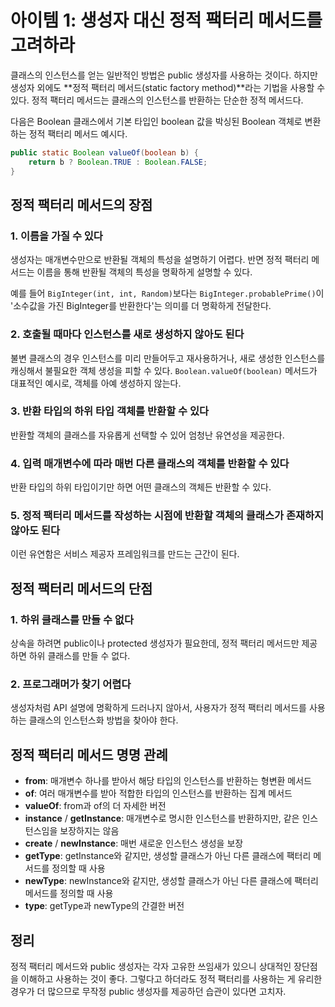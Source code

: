# 아이템 1: 생성자 대신 정적 팩터리 메서드를 고려하라

클래스의 인스턴스를 얻는 일반적인 방법은 public 생성자를 사용하는 것이다. 하지만 생성자 외에도 **정적 팩터리 메서드(static factory method)**라는 기법을 사용할 수 있다. 정적 팩터리 메서드는 클래스의 인스턴스를 반환하는 단순한 정적 메서드다.

다음은 Boolean 클래스에서 기본 타입인 boolean 값을 박싱된 Boolean 객체로 변환하는 정적 팩터리 메서드 예시다.

```java
public static Boolean valueOf(boolean b) {
    return b ? Boolean.TRUE : Boolean.FALSE;
}
```

## 정적 팩터리 메서드의 장점

### 1. 이름을 가질 수 있다

생성자는 매개변수만으로 반환될 객체의 특성을 설명하기 어렵다. 반면 정적 팩터리 메서드는 이름을 통해 반환될 객체의 특성을 명확하게 설명할 수 있다.

예를 들어 `BigInteger(int, int, Random)`보다는 `BigInteger.probablePrime()`이 '소수값을 가진 BigInteger를 반환한다'는 의미를 더 명확하게 전달한다.

### 2. 호출될 때마다 인스턴스를 새로 생성하지 않아도 된다

불변 클래스의 경우 인스턴스를 미리 만들어두고 재사용하거나, 새로 생성한 인스턴스를 캐싱해서 불필요한 객체 생성을 피할 수 있다. `Boolean.valueOf(boolean)` 메서드가 대표적인 예시로, 객체를 아예 생성하지 않는다.

### 3. 반환 타입의 하위 타입 객체를 반환할 수 있다

반환할 객체의 클래스를 자유롭게 선택할 수 있어 엄청난 유연성을 제공한다.

### 4. 입력 매개변수에 따라 매번 다른 클래스의 객체를 반환할 수 있다

반환 타입의 하위 타입이기만 하면 어떤 클래스의 객체든 반환할 수 있다.

### 5. 정적 팩터리 메서드를 작성하는 시점에 반환할 객체의 클래스가 존재하지 않아도 된다

이런 유연함은 서비스 제공자 프레임워크를 만드는 근간이 된다.

## 정적 팩터리 메서드의 단점

### 1. 하위 클래스를 만들 수 없다

상속을 하려면 public이나 protected 생성자가 필요한데, 정적 팩터리 메서드만 제공하면 하위 클래스를 만들 수 없다.

### 2. 프로그래머가 찾기 어렵다

생성자처럼 API 설명에 명확하게 드러나지 않아서, 사용자가 정적 팩터리 메서드를 사용하는 클래스의 인스턴스화 방법을 찾아야 한다.

## 정적 팩터리 메서드 명명 관례

- **from**: 매개변수 하나를 받아서 해당 타입의 인스턴스를 반환하는 형변환 메서드
- **of**: 여러 매개변수를 받아 적합한 타입의 인스턴스를 반환하는 집계 메서드
- **valueOf**: from과 of의 더 자세한 버전
- **instance** / **getInstance**: 매개변수로 명시한 인스턴스를 반환하지만, 같은 인스턴스임을 보장하지는 않음
- **create** / **newInstance**: 매번 새로운 인스턴스 생성을 보장
- **getType**: getInstance와 같지만, 생성할 클래스가 아닌 다른 클래스에 팩터리 메서드를 정의할 때 사용
- **newType**: newInstance와 같지만, 생성할 클래스가 아닌 다른 클래스에 팩터리 메서드를 정의할 때 사용
- **type**: getType과 newType의 간결한 버전

## 정리

정적 팩터리 메서드와 public 생성자는 각자 고유한 쓰임새가 있으니 상대적인 장단점을 이해하고 사용하는 것이 좋다. 그렇다고 하더라도 정적 팩터리를 사용하는 게 유리한 경우가 더 많으므로 무작정 public 생성자를 제공하던 습관이 있다면 고치자.